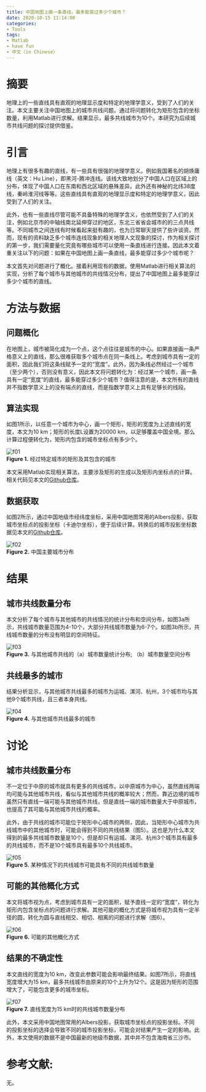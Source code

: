 ```yaml
---
title: 中国地图上画一条直线，最多能穿过多少个城市？
date: 2020-10-15 11:14:00
categories:
- Tools
tags:
- Matlab
- have fun
- 中文（in Chinese）
---
```


# 摘要
地理上的一些直线具有直观的地理显示度和特定的地理学意义，受到了人们的关注。本文主要关注中国地图上的城市共线问题。通过将问题转化为矩形包含的坐标数量，利用Matlab进行求解。结果显示，最多共线城市为10个。本研究为后续城市共线问题的探讨提供借鉴。

# 引言
地理上有很多有趣的直线，有一些具有很强的地理学意义。例如我国著名的胡焕庸线（英文：Hu Line），即黑河-腾冲连线。该线大致地划分了中国人口在区域上的分布，体现了中国人口在东南和西北区域的悬殊差异。此外还有神秘的北纬38度线，秦岭淮河线等等。这些直线具有直观的地理显示度和特定的地理学意义，因此受到了人们的关注。<br/>

此外，也有一些直线尽管可能不具备特殊的地理学含义，也依然受到了人们的关注，例如北京市的中轴线南北延伸穿过的地区，东北三省省会城市的的三点共线等。不同城市之间连线有时候看起来挺有趣的，也为日常聊天提供了些许谈资。然而，现有的资料缺乏多个城市连线现象的相关地理人文现象的探讨，作为相关探讨的第一步，我们需要量化究竟有哪些城市可以使用一条直线进行连接。因此本文着重关注以下的问题：如果在中国地图上画一条直线，最多能穿过多少个城市呢？<br/>

本文首先对问题进行了概化。接着利用现有的数据，使用Matlab进行相关算法的实现，分析了每个城市与其他城市的共线情况分布，提出了中国地图上最多能穿过多少个城市的直线。<br/>

# 方法与数据
## 问题概化
在地图上，城市被简化成为一个点，这个点往往是城市的中心。如果直接画一条严格意义上的直线，那么很难获取多个城市点在同一条线上。考虑到城市具有一定的面积，因此我们将这条线赋予一定的“宽度”。此外，因为条线必然经过一个城市（至少两个），否则没有意义，因此本文将问题转化为：经过某一个城市，画一条具有一定“宽度”的直线，最多能穿过多少个城市？值得注意的是，本文所有的直线并不指数学意义上的没有端点的直线，而是指数学意义上具有足够长的线段。<br/>
## 算法实现
如图1所示，以任意一个城市为中心，画一个矩形，矩形的宽度为上述直线的宽度，本文为10 km；矩形的长度L设置为20000 km，以足够覆盖中国全境。那么计算过程便转化为，矩形内包含的城市坐标点有多少个。<br/>

![f01](/assets/images/LinkCity/f01.jpg)<br/>
**Figure 1.** 经过特定城市的矩形及其包含的城市<br/>

本文采用Matlab实现相关算法，主要涉及矩形的生成以及矩形内坐标点的计算。相关代码见本文的[Github仓库](https://github.com/weilungao/LinkCity)。<br/>
## 数据获取
如图2所示，通过中国地级市经纬度坐标，采用中国地图常用的Albers投影，获取城市坐标点的投影坐标（卡迪尔坐标），便于后续计算。转换后的城市投影坐标数据见本文的[Github仓库](https://github.com/weilungao/LinkCity)。<br/>

![f02](/assets/images/LinkCity/f02.png)<br/>
**Figure 2.** 中国主要城市分布<br/>

# 结果
## 城市共线数量分布
本文分析了每个城市与其他城市的共线情况的统计分布和空间分布，如图3a所示，共线城市数量范围为4-10个，大部分共线城市数量为6-7个。如图3b所示，共线城市数量的分布没有明显的空间特征。<br/>

![f03](/assets/images/LinkCity/f03.jpg)<br/>
**Figure 3.** 与其他城市共线的（a）城市数量统计分布; （b）城市数量空间分布<br/>

## 共线最多的城市
结果分析显示，与其他城市共线最多的城市为运城、漯河、杭州，3个城市均与其他9个城市共线，且三者本身共线。<br/>

![f04](/assets/images/LinkCity/f04.png)<br/>
**Figure 4.** 与其他城市共线最多的城市<br/>

# 讨论
## 城市共线数量分布
不一定位于中原的城市就具有更多的共线城市。以中原城市为中心，虽然直线两端均可能与其他城市共线，看似与其他城市共线的概率较大；然而，靠近边境的城市虽然只有直线一端可能与其他城市共线，但是直线一端的城市数量大于中原城市，也提高了其可能与其他城市共线的概率。<br/>

此外，由于共线的城市可能位于矩形中心城市的两侧，因此，当矩形中心城市为共线城市中的其他城市时，可能会得到不同的共线结果（图5）。这也是为什么本文得到的最多共线城市数量是10个，但是却只有运城、漯河、杭州3个城市具有最多的共线城市，而不是10个城市具有最多10个共线城市。<br/>

![f05](/assets/images/LinkCity/f05.jpg)<br/>
**Figure 5.** 某种情况下的共线城市可能具有不同的共线城市数量<br/>

## 可能的其他概化方式
本文将城市视为点，考虑到城市具有一定的面积，赋予直线一定的“宽度”，转化为矩形内包含坐标点的问题进行求解。其他可能的概化方式是将城市视为具有一定半径的圆，转化为圆与直线相交、相切、相离的问题进行求解（图6）。<br/>

![f06](/assets/images/LinkCity/f06.jpg)<br/>
**Figure 6.** 可能的其他概化方式<br/>

## 结果的不确定性
本文直线的宽度为10 km，改变此参数可能会影响最终结果。如图7所示，将直线宽度增大为15 km，最多共线城市由原来的10个上升为12个。这是因为矩形的范围增大了，可能包含更多的城市坐标。<br/>

![f07](/assets/images/LinkCity/f07.png)<br/>
**Figure 7.** 直线宽度为15 km时的共线城市数量分布<br/>

此外，本文采用中国地图常用的Albers投影，获取城市坐标点的投影坐标。不同的投影坐标的选择会导致不同的城市投影坐标，可能会对结果产生一定的影响。此外，本文使用的数据不是中国最新的地级市数据，其中并不包含海南省三沙市。


# 参考文献:
无。



